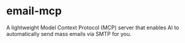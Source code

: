 # email-mcp
A lightweight Model Context Protocol (MCP) server that enables AI to automatically send mass emails via SMTP for you.

